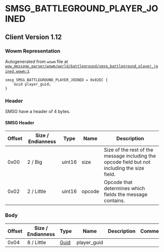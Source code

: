 # SMSG_BATTLEGROUND_PLAYER_JOINED

## Client Version 1.12

### Wowm Representation

Autogenerated from `wowm` file at [`wow_message_parser/wowm/world/battleground/smsg_battleground_player_joined.wowm:3`](https://github.com/gtker/wow_messages/tree/main/wow_message_parser/wowm/world/battleground/smsg_battleground_player_joined.wowm#L3).
```rust,ignore
smsg SMSG_BATTLEGROUND_PLAYER_JOINED = 0x02EC {
    Guid player_guid;
}
```
### Header

SMSG have a header of 4 bytes.

#### SMSG Header

| Offset | Size / Endianness | Type   | Name   | Description |
| ------ | ----------------- | ------ | ------ | ----------- |
| 0x00   | 2 / Big           | uint16 | size   | Size of the rest of the message including the opcode field but not including the size field.|
| 0x02   | 2 / Little        | uint16 | opcode | Opcode that determines which fields the message contains.|

### Body

| Offset | Size / Endianness | Type | Name | Description | Comment |
| ------ | ----------------- | ---- | ---- | ----------- | ------- |
| 0x04 | 8 / Little | [Guid](../spec/packed-guid.md) | player_guid |  |  |

